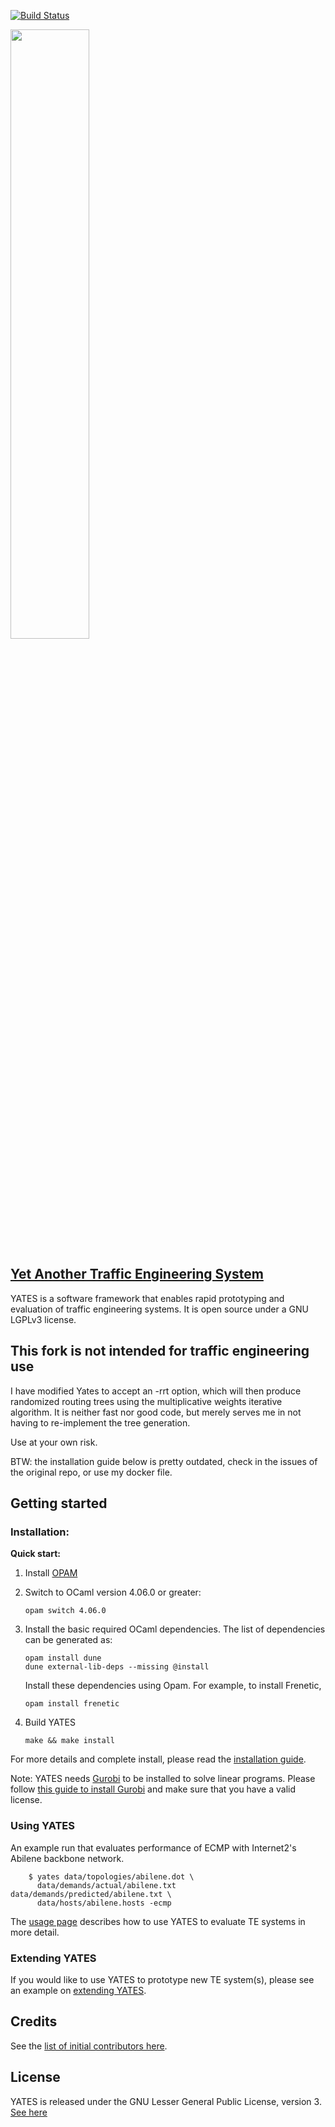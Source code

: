 
[![Build Status](https://travis-ci.org/cornell-netlab/yates.svg?branch=master)](https://travis-ci.org/cornell-netlab/yates)

[<img src= "https://cornell-netlab.github.io/yates/img/yates-logo.png" width=50%>](https://cornell-netlab.github.io/yates/)

## [Yet Another Traffic Engineering System](https://cornell-netlab.github.io/yates/)

YATES is a software framework that enables rapid prototyping and evaluation of traffic engineering systems. It is open source under a GNU LGPLv3 license.

## This fork is not intended for traffic engineering use

I have modified Yates to accept an -rrt option, which will then produce randomized routing trees using the multiplicative weights iterative algorithm. It is neither fast nor good code, but merely serves me in not having to re-implement the tree generation.

Use at your own risk.

BTW: the installation guide below is pretty outdated, check in the issues of the original repo, or use my docker file.
## Getting started

### Installation: 
**Quick start:**


1. Install [OPAM](https://opam.ocaml.org/)

2. Switch to OCaml version 4.06.0 or greater:
    ```
    opam switch 4.06.0    
    ```        

3. Install the basic required OCaml dependencies. The list of dependencies can be generated as:
    ```
    opam install dune
    dune external-lib-deps --missing @install
    ```
    Install these dependencies using Opam. For example, to install Frenetic,
    ```
    opam install frenetic    
    ```
    
4. Build YATES
    ```
    make && make install
    ```
    
For more details and complete install, please read the [installation guide](https://cornell-netlab.github.io/yates/installation/).

Note: YATES needs [Gurobi](http://www.gurobi.com/) to be installed to solve linear programs. Please follow [this guide to install Gurobi](http://www.gurobi.com/documentation/8.0/quickstart_linux/software_installation_guid.html#section:Installation) and make sure that you have a valid license.

### Using YATES
An example run that evaluates performance of ECMP with Internet2's Abilene backbone network.
```
    $ yates data/topologies/abilene.dot \                                                 
      data/demands/actual/abilene.txt data/demands/predicted/abilene.txt \
      data/hosts/abilene.hosts -ecmp
```
The [usage page](https://cornell-netlab.github.io/yates/tutorial/) describes how to use YATES to evaluate TE systems in more detail.

### Extending YATES
If you would like to use YATES to prototype new TE system(s), please see an example on [extending YATES](https://cornell-netlab.github.io/yates/extending/).



## Credits

See the [list of initial contributors here](https://cornell-netlab.github.io/yates/#members).


## License

YATES is released under the GNU Lesser General Public License, version 3.  [See here](https://github.com/cornell-netlab/yates/blob/master/LICENSE)
